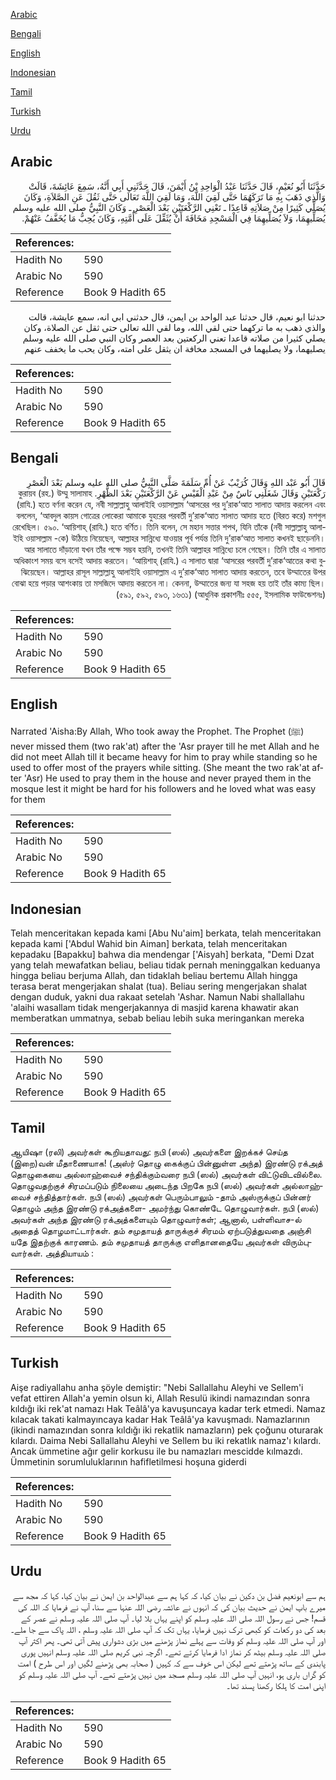 [Arabic](#arabic)

[Bengali](#bengali)

[English](#english)

[Indonesian](#indonesian)

[Tamil](#tamil)

[Turkish](#turkish)

[Urdu](#urdu)

## Arabic


<div dir="rtl" lang="ar" style={{fontSize:'larger',backgroundColor:'#f8f9fa',padding:20}}>
حَدَّثَنَا أَبُو نُعَيْمٍ، قَالَ حَدَّثَنَا عَبْدُ الْوَاحِدِ بْنُ أَيْمَنَ، قَالَ حَدَّثَنِي أَبِي أَنَّهُ، سَمِعَ عَائِشَةَ، قَالَتْ وَالَّذِي ذَهَبَ بِهِ مَا تَرَكَهُمَا حَتَّى لَقِيَ اللَّهَ، وَمَا لَقِيَ اللَّهَ تَعَالَى حَتَّى ثَقُلَ عَنِ الصَّلاَةِ، وَكَانَ يُصَلِّي كَثِيرًا مِنْ صَلاَتِهِ قَاعِدًا ـ تَعْنِي الرَّكْعَتَيْنِ بَعْدَ الْعَصْرِ ـ وَكَانَ النَّبِيُّ صلى الله عليه وسلم يُصَلِّيهِمَا، وَلاَ يُصَلِّيهِمَا فِي الْمَسْجِدِ مَخَافَةَ أَنْ يُثَقِّلَ عَلَى أُمَّتِهِ، وَكَانَ يُحِبُّ مَا يُخَفَّفُ عَنْهُمْ‏.‏
</div>
<div style={{backgroundColor:'#f8f9fa',padding:20, marginBottom: 10}}><table> <thead> <tr> <th>References:</th> <th></th> </tr> </thead> <tbody><tr><td>Hadith No</td><td>590</td></tr><tr><td>Arabic No</td><td>590</td></tr><tr><td>Reference</td><td>Book 9 Hadith 65</td></tr></tbody></table></div>


<div dir="rtl" lang="ar" style={{fontSize:'larger',backgroundColor:'#f8f9fa',padding:20}}>
حدثنا ابو نعيم، قال حدثنا عبد الواحد بن ايمن، قال حدثني ابي انه، سمع عايشة، قالت والذي ذهب به ما تركهما حتى لقي الله، وما لقي الله تعالى حتى ثقل عن الصلاة، وكان يصلي كثيرا من صلاته قاعدا تعني الركعتين بعد العصر وكان النبي صلى الله عليه وسلم يصليهما، ولا يصليهما في المسجد مخافة ان يثقل على امته، وكان يحب ما يخفف عنهم
</div>
<div style={{backgroundColor:'#f8f9fa',padding:20, marginBottom: 10}}><table> <thead> <tr> <th>References:</th> <th></th> </tr> </thead> <tbody><tr><td>Hadith No</td><td>590</td></tr><tr><td>Arabic No</td><td>590</td></tr><tr><td>Reference</td><td>Book 9 Hadith 65</td></tr></tbody></table></div>

## Bengali


<div dir="rtl" lang="bn" style={{fontSize:'larger',backgroundColor:'#f8f9fa',padding:20}}>
قَالَ أَبُو عَبْد اللهِ وَقَالَ كُرَيْبٌ عَنْ أُمِّ سَلَمَةَ صَلَّى النَّبِيُّ صلى الله عليه وسلم بَعْدَ الْعَصْرِ رَكْعَتَيْنِ وَقَالَ شَغَلَنِي نَاسٌ مِنْ عَبْدِ الْقَيْسِ عَنْ الرَّكْعَتَيْنِ بَعْدَ الظُّهْرِ. কুরায়ব (রহ.) উম্মু সালামাহ (রাযি.) হতে বর্ণনা করেন যে, নবী সাল্লাল্লাহু আলাইহি ওয়াসাল্লাম ‘আসরের পর দু’রাক‘আত সালাত আদায় করলেন এবং বললেন, ‘আবদুল কায়স গোত্রের লোকেরা আমাকে যুহরের পরবর্তী দু’রাক‘আত সালাত আদায় হতে (বিরত করে) মশগুল রেখেছিল। ৫৯০. ‘আয়িশাহ্ (রাযি.) হতে বর্ণিত। তিনি বলেন, সে মহান সত্তার শপথ, যিনি তাঁকে (নবী সাল্লাল্লাহু আলাইহি ওয়াসাল্লাম -কে) উঠিয়ে নিয়েছেন, আল্লাহর সান্নিধ্যে যাওয়ার পূর্ব পর্যন্ত তিনি দু’রাক‘আত সালাত কখনই ছাড়েননি। আর সালাতে দাঁড়ানো যখন তাঁর পক্ষে সম্ভব হয়নি, তখনই তিনি আল্লাহর সান্নিধ্যে চলে গেছেন। তিনি তাঁর এ সালাত অধিকাংশ সময় বসে বসেই আদায় করতেন। ‘আয়িশাহ্ (রাযি.) এ সালাত দ্বারা ‘আসরের পরবর্তী দু’রাক‘আতের কথা বুঝিয়েছেন। আল্লাহর রাসূল সাল্লাল্লাহু আলাইহি ওয়াসাল্লাম এ দু’রাক‘আত সালাত আদায় করতেন, তবে উম্মাতের উপর বোঝা হয়ে পড়ার আশংকায় তা মসজিদে আদায় করতেন না। কেননা, উম্মাতের জন্য যা সহজ হয় তাই তাঁর কাম্য ছিল। (৫৯১, ৫৯২, ৫৯৩, ১৬৩১) (আধুনিক প্রকাশনীঃ ৫৫৫, ইসলামিক ফাউন্ডেশনঃ)
</div>
<div style={{backgroundColor:'#f8f9fa',padding:20, marginBottom: 10}}><table> <thead> <tr> <th>References:</th> <th></th> </tr> </thead> <tbody><tr><td>Hadith No</td><td>590</td></tr><tr><td>Arabic No</td><td>590</td></tr><tr><td>Reference</td><td>Book 9 Hadith 65</td></tr></tbody></table></div>

## English


<div dir="ltr" lang="en" style={{fontSize:'larger',backgroundColor:'#f8f9fa',padding:20}}>
Narrated 'Aisha:By Allah, Who took away the Prophet. The Prophet (ﷺ) never missed them (two rak'at) after the 'Asr prayer till he met Allah and he did not meet Allah till it became heavy for him to pray while standing so he used to offer most of the prayers while sitting. (She meant the two rak'at after 'Asr) He used to pray them in the house and never prayed them in the mosque lest it might be hard for his followers and he loved what was easy for them
</div>
<div style={{backgroundColor:'#f8f9fa',padding:20, marginBottom: 10}}><table> <thead> <tr> <th>References:</th> <th></th> </tr> </thead> <tbody><tr><td>Hadith No</td><td>590</td></tr><tr><td>Arabic No</td><td>590</td></tr><tr><td>Reference</td><td>Book 9 Hadith 65</td></tr></tbody></table></div>

## Indonesian


<div dir="ltr" lang="id" style={{fontSize:'larger',backgroundColor:'#f8f9fa',padding:20}}>
Telah menceritakan kepada kami [Abu Nu'aim] berkata, telah menceritakan kepada kami ['Abdul Wahid bin Aiman] berkata, telah menceritakan kepadaku [Bapakku] bahwa dia mendengar ['Aisyah] berkata, "Demi Dzat yang telah mewafatkan beliau, beliau tidak pernah meninggalkan keduanya hingga beliau berjuma Allah, dan tidaklah beliau bertemu Allah hingga terasa berat mengerjakan shalat (tua). Beliau sering mengerjakan shalat dengan duduk, yakni dua rakaat setelah 'Ashar. Namun Nabi shallallahu 'alaihi wasallam tidak mengerjakannya di masjid karena khawatir akan memberatkan ummatnya, sebab beliau lebih suka meringankan mereka
</div>
<div style={{backgroundColor:'#f8f9fa',padding:20, marginBottom: 10}}><table> <thead> <tr> <th>References:</th> <th></th> </tr> </thead> <tbody><tr><td>Hadith No</td><td>590</td></tr><tr><td>Arabic No</td><td>590</td></tr><tr><td>Reference</td><td>Book 9 Hadith 65</td></tr></tbody></table></div>

## Tamil


<div dir="ltr" lang="ta" style={{fontSize:'larger',backgroundColor:'#f8f9fa',padding:20}}>
ஆயிஷா (ரலி) அவர்கள் கூறியதாவது: நபி (ஸல்) அவர்களை இறக்கச் செய்த (இறை)வன் மீதாணையாக! (அஸ்ர் தொழு கைக்குப் பின்னுள்ள அந்த) இரண்டு ரக்அத் தொழுகையை அல்லாஹ்வைச் சந்திக்கும்வரை நபி (ஸல்) அவர்கள் விட்டுவிடவில்லை. தொழுவதற்குச் சிரமப்படும் நிலையை அடைந்த பிறகே நபி (ஸல்) அவர்கள் அல்லாஹ்வைச் சந்தித்தார்கள். நபி (ஸல்) அவர்கள் பெரும்பாலும் -தாம் அஸ்ருக்குப் பின்னர் தொழும் அந்த இரண்டு ரக்அத்களை- அமர்ந்து கொண்டே தொழுவார்கள். நபி (ஸல்) அவர்கள் அந்த இரண்டு ரக்அத்களையும் தொழுவார்கள்; ஆனால், பள்ளிவாச-ல் அதைத் தொழமாட்டார்கள். தம் சமுதாயத் தாருக்குச் சிரமம் ஏற்படுத்துவதை அஞ்சி யதே இதற்குக் காரணம். தம் சமுதாயத் தாருக்கு எளிதானதையே அவர்கள் விரும்புவார்கள். அத்தியாயம் :
</div>
<div style={{backgroundColor:'#f8f9fa',padding:20, marginBottom: 10}}><table> <thead> <tr> <th>References:</th> <th></th> </tr> </thead> <tbody><tr><td>Hadith No</td><td>590</td></tr><tr><td>Arabic No</td><td>590</td></tr><tr><td>Reference</td><td>Book 9 Hadith 65</td></tr></tbody></table></div>

## Turkish


<div dir="ltr" lang="tr" style={{fontSize:'larger',backgroundColor:'#f8f9fa',padding:20}}>
Aişe radiyallahu anha şöyle demiştir: "Nebi Sallallahu Aleyhi ve Sellem'i vefat ettiren Allah'a yemin olsun ki, Allah Resulü ikindi namazından sonra kıldığı iki rek'at namazı Hak Teâlâ'ya kavuşuncaya kadar terk etmedi. Namaz kılacak takati kalmayıncaya kadar Hak Teâlâ'ya kavuşmadı. Namazlarının (ikindi namazından sonra kıldığı iki rekatlik namazların) pek çoğunu oturarak kılardı. Daima Nebi Sallallahu Aleyhi ve Sellem bu iki rekatlık namaz'ı kılardı. Ancak ümmetine ağır gelir korkusu ile bu namazları mescidde kılmazdı. Ümmetinin sorumluluklarının hafifletilmesi hoşuna giderdi
</div>
<div style={{backgroundColor:'#f8f9fa',padding:20, marginBottom: 10}}><table> <thead> <tr> <th>References:</th> <th></th> </tr> </thead> <tbody><tr><td>Hadith No</td><td>590</td></tr><tr><td>Arabic No</td><td>590</td></tr><tr><td>Reference</td><td>Book 9 Hadith 65</td></tr></tbody></table></div>

## Urdu


<div dir="rtl" lang="ur" style={{fontSize:'larger',backgroundColor:'#f8f9fa',padding:20}}>
ہم سے ابونعیم فضل بن دکین نے بیان کیا، کہ کہا ہم سے عبدالواحد بن ایمن نے بیان کیا، کہا کہ مجھ سے میرے باپ ایمن نے حدیث بیان کی کہ انہوں نے عائشہ رضی اللہ عنہا سے سنا، آپ نے فرمایا کہ اللہ کی قسم! جس نے رسول اللہ صلی اللہ علیہ وسلم کو اپنے یہاں بلا لیا۔ آپ صلی اللہ علیہ وسلم نے عصر کے بعد کی دو رکعات کو کبھی ترک نہیں فرمایا، یہاں تک کہ آپ صلی اللہ علیہ وسلم ، اللہ پاک سے جا ملے۔ اور آپ صلی اللہ علیہ وسلم کو وفات سے پہلے نماز پڑھنے میں بڑی دشواری پیش آتی تھی۔ پھر اکثر آپ صلی اللہ علیہ وسلم بیٹھ کر نماز ادا فرمایا کرتے تھے۔ اگرچہ نبی کریم صلی اللہ علیہ وسلم انہیں پوری پابندی کے ساتھ پڑھتے تھے لیکن اس خوف سے کہ کہیں ( صحابہ بھی پڑھنے لگیں اور اس طرح ) امت کو گراں باری ہو، انہیں آپ صلی اللہ علیہ وسلم مسجد میں نہیں پڑھتے تھے۔ آپ صلی اللہ علیہ وسلم کو اپنی امت کا ہلکا رکھنا پسند تھا۔
</div>
<div style={{backgroundColor:'#f8f9fa',padding:20, marginBottom: 10}}><table> <thead> <tr> <th>References:</th> <th></th> </tr> </thead> <tbody><tr><td>Hadith No</td><td>590</td></tr><tr><td>Arabic No</td><td>590</td></tr><tr><td>Reference</td><td>Book 9 Hadith 65</td></tr></tbody></table></div>